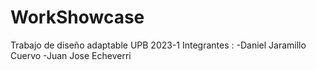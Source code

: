 # WorkShowcase
 Trabajo de diseño adaptable UPB 2023-1
Integrantes : 
-Daniel Jaramillo Cuervo
-Juan Jose Echeverri
